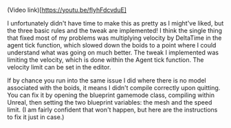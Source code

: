 (Video link)[https://youtu.be/flyhFdcvduE]

I unfortunately didn't have time to make this as pretty as I might've liked, but the three basic rules and the tweak are implemented!
I think the single thing that fixed most of my problems was multiplying velocity by DeltaTime in the agent tick function, which slowed down the boids
to a point where I could understand what was going on much better. 
The tweak I implemented was limiting the velocity, which is done within the Agent tick function. The velocity limit can be set in the editor.

If by chance you run into the same issue I did where there is no model associated with the boids, it means I didn't compile correctly upon quitting. 
You can fix it by opening the blueprint gamemode class, compiling within Unreal, then setting the two blueprint variables: the mesh and the speed limit.
(I am fairly confident that won't happen, but here are the instructions to fix it just in case.)